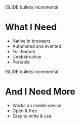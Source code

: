 !SLIDE bullets incremental

# What I Need

* Native in browsers
* Automated and evented
* Full feature
* Unobstructive
* Portable

!SLIDE bullets incremental

# And I Need More

* Works on mobile device
* Open & free
* Easy to write & use
